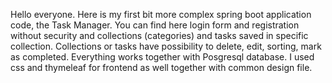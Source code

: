 Hello everyone. Here is my first bit more complex spring boot application code, the Task Manager. You can find here login form and registration without security and collections (categories) and tasks saved in specific collection. Collections or tasks have  possibility to delete, edit, sorting, mark as completed. Everything works together with Posgresql database. I used css and thymeleaf for frontend as well together with common design file. 
